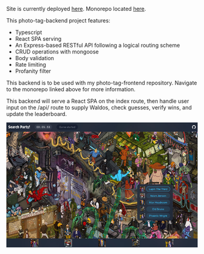 Site is currently deployed [here](https://search-party.onrender.com).
Monorepo located [here](https://github.com/Mark-Elliott5/photo-tag-app).

This photo-tag-backend project features:

- Typescript
- React SPA serving
- An Express-based RESTful API following a logical routing scheme
- CRUD operations with mongoose
- Body validation
- Rate limiting
- Profanity filter

This backend is to be used with my photo-tag-frontend repository.
Navigate to the monorepo linked above for more information.

This backend will serve a React SPA
on the index route, then handle user input on the /api/ route to
supply Waldos, check guesses, verify wins, and update the leaderboard.

![Search Party](images/searchparty.jpg)
